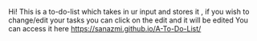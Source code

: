 Hi! This is a to-do-list which takes in ur input and stores it , if you wish to change/edit your tasks you can click on the edit and it will be edited 
You can access it here https://sanazmi.github.io/A-To-Do-List/
